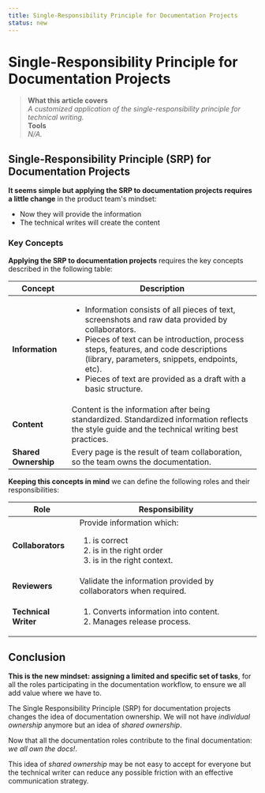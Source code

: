 ```yaml
---
title: Single-Responsibility Principle for Documentation Projects  
status: new   
---   
```


# Single-Responsibility Principle for Documentation Projects       

> **What this article covers**  
> _A customized application of the single-responsibility principle for technical writing._   
> **Tools**  
> _N/A._  

## Single-Responsibility Principle (SRP) for Documentation Projects

**It seems simple but applying the SRP to documentation projects requires a little change** in the product team's mindset:  

* Now they will provide the information  
* The technical writes will create the content  

### Key Concepts  

**Applying the SRP to documentation projects** requires the key concepts described in the following table:   


| Concept | Description |  
|------------- | ------------------- |  
| **Information** |	<ul><li>Information consists of all pieces of text, screenshots and raw data provided by collaborators.</li><li>Pieces of text can be introduction, process steps, features, and code descriptions (library, parameters, snippets, endpoints, etc).</li><li>Pieces of text are provided as a draft with a basic structure.</li></ul>|  
| **Content** |	Content is the information after being standardized. Standardized information reflects the style guide and the technical writing best practices. |  
| **Shared Ownership** | Every page is the result of team collaboration, so the team owns the documentation. |  

**Keeping this concepts in mind** we can define the following roles and their responsibilities:  

| Role | Responsibility |  
| ------------- | --------------- |    
| **Collaborators** | Provide information which:<ol><li> is correct</li><li>is in the right order</li><li>is in the right context.</li></ol> |  
| **Reviewers** |	Validate the information provided by collaborators when required.|  
| **Technical Writer** | <ol><li>Converts information into content.</li><li>Manages release process.</li><ol> |    

## Conclusion

**This is the new mindset: assigning a limited and specific set of tasks**, for all the roles participating in the documentation workflow, to ensure we all add value where we have to.  

The Single Responsibility Principle (SRP) for documentation projects changes the idea of documentation ownership. We will not have _individual ownership_ anymore but an idea of _shared ownership_.   

Now that all the documentation roles contribute to the final documentation: _we all own the docs!_.  

This idea of _shared ownership_ may be not easy to accept for everyone but the technical writer can reduce any possible friction with an effective communication strategy.



     
